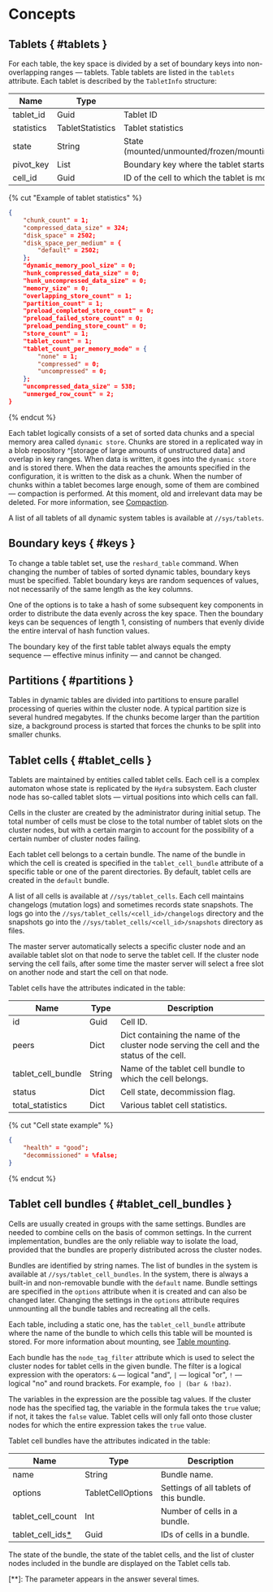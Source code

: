 # Concepts

## Tablets { #tablets }

For each table, the key space is divided by a set of boundary keys into non-overlapping ranges — tablets. Table tablets are listed in the `tablets` attribute. Each tablet is described by the `TabletInfo` structure:

| **Name** | **Type** | **Description** | **Mandatory** |
| -------- | --------- | -------------- | -----------------|
| tablet_id | Guid | Tablet ID | Yes |
| statistics | TabletStatistics | Tablet statistics | Yes |
| state | String | State (mounted/unmounted/frozen/mounting/unmounting/freezing/unfreezing/frozen_mounting) | Yes |
| pivot_key | List | Boundary key where the tablet starts (for sorted tables only) | Yes |
| cell_id | Guid | ID of the cell to which the tablet is mounted | No |

{% cut "Example of tablet statistics" %}

```json
{
    "chunk_count" = 1;
    "compressed_data_size" = 324;
    "disk_space" = 2502;
    "disk_space_per_medium" = {
        "default" = 2502;
    };
    "dynamic_memory_pool_size" = 0;
    "hunk_compressed_data_size" = 0;
    "hunk_uncompressed_data_size" = 0;
    "memory_size" = 0;
    "overlapping_store_count" = 1;
    "partition_count" = 1;
    "preload_completed_store_count" = 0;
    "preload_failed_store_count" = 0;
    "preload_pending_store_count" = 0;
    "store_count" = 1;
    "tablet_count" = 1;
    "tablet_count_per_memory_mode" = {
        "none" = 1;
        "compressed" = 0;
        "uncompressed" = 0;
    };
    "uncompressed_data_size" = 538;
    "unmerged_row_count" = 2;
}
```

{% endcut %}

Each tablet logically consists of a set of sorted data chunks and a special memory area called `dynamic store`. Chunks are stored in a replicated way in a blob repository ^[storage of large amounts of unstructured data] and overlap in key ranges.  When data is written, it goes into the `dynamic store` and is stored there. When the data reaches the amounts specified in the configuration, it is written to the disk as a chunk. When the number of chunks within a tablet becomes large enough, some of them are combined — compaction is performed. At this moment, old and irrelevant data may be deleted. For more information, see [Compaction](../../../user-guide/dynamic-tables/compaction.md).

A list of all tablets of all dynamic system tables is available at `//sys/tablets`.

## Boundary keys { #keys }

To change a table tablet set, use the `reshard_table` command. When changing the number of tables of sorted dynamic tables, boundary keys must be specified. Tablet boundary keys are random sequences of values, not necessarily of the same length as the key columns.

One of the options is to take a hash of some subsequent key components in order to distribute the data evenly across the key space. Then the boundary keys can be sequences of length 1, consisting of numbers that evenly divide the entire interval of hash function values.

The boundary key of the first table tablet always equals the empty sequence — effective minus infinity — and cannot be changed.

## Partitions { #partitions }

Tables in dynamic tables are divided into partitions to ensure parallel processing of queries within the cluster node. A typical partition size is several hundred megabytes. If the chunks become larger than the partition size, a background process is started that forces the chunks to be split into smaller chunks.

## Tablet cells { #tablet_cells }

Tablets are maintained by entities called tablet cells. Each cell is a complex automaton whose state is replicated by the `Hydra` subsystem. Each cluster node has so-called tablet slots — virtual positions into which cells can fall.

Cells in the cluster are created by the administrator during initial setup. The total number of cells must be close to the total number of tablet slots on the cluster nodes, but with a certain margin to account for the possibility of a certain number of cluster nodes failing.

Each tablet cell belongs to a certain bundle. The name of the bundle in which the cell is created is specified in the `tablet_cell_bundle` attribute of a specific table or one of the parent directories. By default, tablet cells are created in the `default` bundle.

A list of all cells is available at `//sys/tablet_cells`. Each cell maintains changelogs (mutation logs) and sometimes records state snapshots. The logs go into the `//sys/tablet_cells/<cell_id>/changelogs` directory and the snapshots go into the `//sys/tablet_cells/<cell_id>/snapshots` directory as files.

The master server automatically selects a specific cluster node and an available tablet slot on that node to serve the tablet cell. If the cluster node serving the cell fails, after some time the master server will select a free slot on another node and start the cell on that node.

Tablet cells have the attributes indicated in the table:

| **Name** | **Type** | **Description** |
| ---------- | ---------- | ------------------ |
| id | Guid | Cell ID. |
| peers | Dict | Dict containing the name of the cluster node serving the cell and the status of the cell. |
| tablet_cell_bundle | String | Name of the tablet cell bundle to which the cell belongs. |
| status | Dict | Cell state, decommission flag. |
| total_statistics | Dict | Various tablet cell statistics. |

{% cut "Cell state example" %}

```json
{
    "health" = "good";
    "decommissioned" = %false;
}
```

{% endcut %}

## Tablet cell bundles { #tablet_cell_bundles }

Cells are usually created in groups with the same settings. Bundles are needed to combine cells on the basis of common settings. In the current implementation, bundles are the only reliable way to isolate the load, provided that the bundles are properly distributed across the cluster nodes.

Bundles are identified by string names. The list of bundles in the system is available at `//sys/tablet_cell_bundles`. In the system, there is always a built-in and non-removable bundle with the `default` name. Bundle settings are specified in the `options` attribute when it is created and can also be changed later. Changing the settings in the `options` attribute requires unmounting all the bundle tables and recreating all the cells.

Each table, including a static one, has the `tablet_cell_bundle` attribute where the name of the bundle to which cells this table will be mounted is stored. For more information about mounting, see [Table mounting](../../../user-guide/dynamic-tables/operations.md#mount_table).

Each bundle has the `node_tag_filter` attribute which is used to select the cluster nodes for tablet cells in the given bundle. The filter is a logical expression with the operators: `&` — logical "and", `|` — logical "or", `!` — logical "no" and round brackets. For example, `foo | (bar & !baz)`.

The variables in the expression are the possible tag values. If the cluster node has the specified tag, the variable in the formula takes the `true` value; if not, it takes the `false` value. Tablet cells will only fall onto those cluster nodes for which the entire expression takes the `true` value.

Tablet cell bundles have the attributes indicated in the table:

| **Name** | **Type** | **Description** |
| ------------------- | ------------------- | -------------------------------------- |
| name | String | Bundle name. |
| options | TabletCellOptions | Settings of all tablets of this bundle. |
| tablet_cell_count | Int | Number of cells in a bundle. |
| tablet_cell_ids[*](**) | Guid | IDs of cells in a bundle. |

The state of the bundle, the state of the tablet cells, and the list of cluster nodes included in the bundle are displayed on the Tablet cells tab.

[**]: The parameter appears in the answer several times.
